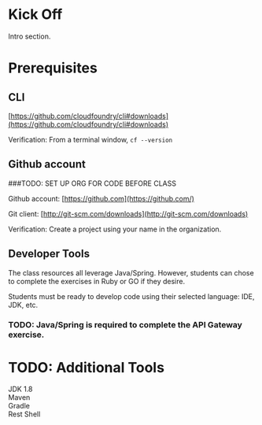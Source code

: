Kick Off
==

Intro section.

# Prerequisites

## CLI 

[https://github.com/cloudfoundry/cli#downloads](https://github.com/cloudfoundry/cli#downloads)  

Verification: From a terminal window, `cf --version`

## Github account

###TODO: SET UP ORG FOR CODE BEFORE CLASS

Github account: [https://github.com](https://github.com/)  

Git client: [http://git-scm.com/downloads](http://git-scm.com/downloads)  

Verification: Create a project using your name in the <TODO> organization.

## Developer Tools

The class resources all leverage Java/Spring.  However, students can chose to complete the exercises in Ruby or GO if they desire.

Students must be ready to develop code using their selected language: IDE, JDK, etc.

### TODO: Java/Spring is required to complete the API Gateway exercise.

# TODO: Additional Tools

JDK 1.8  
Maven  
Gradle  
Rest Shell




